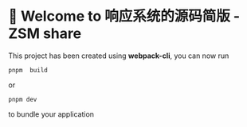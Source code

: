 # 🚀 Welcome to 响应系统的源码简版 -ZSM share

This project has been created using **webpack-cli**, you can now run

```
pnpm  build
```

or

```
pnpm dev
```

to bundle your application

# 
